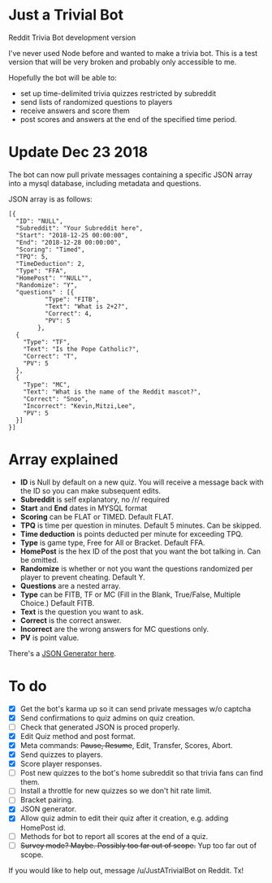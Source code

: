 # Just a Trivial Bot
Reddit Trivia Bot development version

I've never used Node before and wanted to make a trivia bot. This is a test version that will be very broken and probably only accessible to me. 

Hopefully the bot will be able to:
* set up time-delimited trivia quizzes restricted by subreddit
* send lists of randomized questions to players
* receive answers and score them
* post scores and answers at the end of the specified time period.

# Update Dec 23 2018

The bot can now pull private messages containing a specific JSON array into a mysql database, including metadata and questions.

JSON array is as follows: 

```
[{
  "ID": "NULL",
  "Subreddit": "Your Subreddit here",
  "Start": "2018-12-25 00:00:00",
  "End": "2018-12-28 00:00:00",
  "Scoring": "Timed",
  "TPQ": 5,
  "TimeDeduction": 2,
  "Type": "FFA",
  "HomePost": ""NULL"",
  "Randomize": "Y",
  "questions" : [{
          "Type": "FITB",
          "Text": "What is 2+2?",
          "Correct": 4,
          "PV": 5
        },
  {
    "Type": "TF",
    "Text": "Is the Pope Catholic?",
    "Correct": "T",
    "PV": 5
  },
  {
    "Type": "MC",
    "Text": "What is the name of the Reddit mascot?",
    "Correct": "Snoo",
    "Incorrect": "Kevin,Mitzi,Lee",
    "PV": 5
  }]
}]
```

# Array explained
* **ID** is Null by default on a new quiz. You will receive a message back with the ID so you can make subsequent edits.
* **Subreddit** is self explanatory, no /r/ required
* **Start** and **End** dates in MYSQL format
* **Scoring** can be FLAT or TIMED. Default FLAT.
* **TPQ** is time per question in minutes. Default 5 minutes. Can be skipped.
* **Time deduction** is points deducted per minute for exceeding TPQ.
* **Type** is game type, Free for All or Bracket. Default FFA.
* **HomePost** is the hex ID of the post that you want the bot talking in. Can be omitted.
* **Randomize** is whether or not you want the questions randomized per player to prevent cheating. Default Y.
* **Questions** are a nested array.
 * **Type** can be FITB, TF or MC (Fill in the Blank, True/False, Multiple Choice.) Default FITB.
 * **Text** is the question you want to ask.
 * **Correct** is the correct answer.
 * **Incorrect** are the wrong answers for MC questions only.
 * **PV** is point value.
 
 There's a [JSON Generator here](https://justatrivialbot.github.io/triviabotdevelopment/index.html).
 
 # To do
 * [X] Get the bot's karma up so it can send private messages w/o captcha
 * [X] Send confirmations to quiz admins on quiz creation.
 * [ ] Check that generated JSON is proced properly.
 * [X] Edit Quiz method and post format.
 * [X] Meta commands: ~~Pause, Resume~~, Edit, Transfer, Scores, Abort.
 * [X] Send quizzes to players.
 * [X] Score player responses.
 * [ ] Post new quizzes to the bot's home subreddit so that trivia fans can find them.
 * [ ] Install a throttle for new quizzes so we don't hit rate limit.
 * [ ] Bracket pairing.
 * [X] JSON generator.
 * [X] Allow quiz admin to edit their quiz after it creation, e.g. adding HomePost id.
 * [ ] Methods for bot to report all scores at the end of a quiz.
 * [ ] ~~Survey mode? Maybe. Possibly too far out of scope.~~ Yup too far out of scope.
 
 If you would like to help out, message /u/JustATrivialBot on Reddit. Tx!